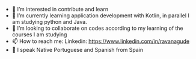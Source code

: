 - 👀 I’m interested in contribute and learn
- 🌱 I’m currently learning application development with Kotlin, in parallel I am studying python and Java.
- 💞️ I’m looking to collaborate on codes according to my learning of the courses I am studying
- 📫 How to reach me: Linkedin: https://www.linkedin.com/in/ravanagude
- 👀 I speak Native Portuguese and Spanish from Spain

<!---
ravanagude/ravanagude is a ✨ special ✨ repository because its `README.md` (this file) appears on your GitHub profile.
You can click the Preview link to take a look at your changes.
--->
